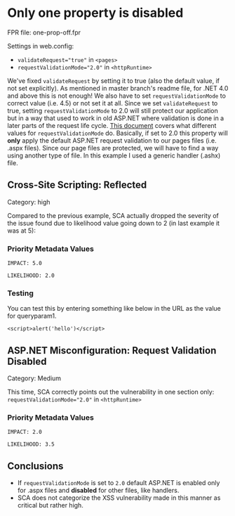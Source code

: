 # Only one property is disabled

FPR file: one-prop-off.fpr

Settings in web.config:

* `validateRequest="true"` in `<pages>`
* `requestValidationMode="2.0"` in `<httpRuntime>`

We've fixed `validateRequest` by setting it to true (also the default value, if not set explicitly).  As mentioned in master branch's readme file, for .NET 4.0 and above this is not enough!  We also have to set `requestValidationMode` to correct value (i.e. 4.5) or not set it at all.
Since we set `validateRequest` to true,  setting `requestValidationMode` to 2.0 will still protect our application but in a way that used to work in old ASP.NET where validation is done in a later parts of the request life cycle. [This document](https://docs.microsoft.com/en-us/dotnet/api/system.web.configuration.httpruntimesection.requestvalidationmode?redirectedfrom=MSDN&view=netframework-4.8#System_Web_Configuration_HttpRuntimeSection_RequestValidationMode) covers what different values for `requestValidationMode` do.  Basically, if set to 2.0 this property will **only** apply the default ASP.NET request validation to our pages files (i.e. .aspx files).  Since our page files are protected, we will have to find a way using another type of file.  In this example I used a generic handler (.ashx) file.

## Cross-Site Scripting: Reflected

Category: high

Compared to the previous example, SCA actually dropped the severity of the issue found due to likelihood value going down to 2 (in last example it was at 5):

### Priority Metadata Values

```IMPACT: 5.0```

```LIKELIHOOD: 2.0```

### Testing
You can test this by entering something like below in the URL as the value for queryparam1.
```
<script>alert('hello')</script>
```

## ASP.NET Misconfiguration: Request Validation Disabled

Category: Medium

This time, SCA correctly points out the vulnerability in one section only:
`requestValidationMode="2.0"` in `<httpRuntime>`

### Priority Metadata Values

```IMPACT: 2.0```

```LIKELIHOOD: 3.5```

## Conclusions

* If `requestValidationMode` is set to `2.0` default ASP.NET is enabled only for .aspx files and **disabled** for other files, like handlers.
* SCA does not categorize the XSS vulnerability made in this manner as critical but rather high.
